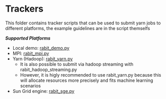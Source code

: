 Trackers
=====
This folder contains tracker scripts that can be used to submit yarn jobs to different platforms,
the example guidelines are in the script themselfs

***Supported Platforms***
* Local demo: [rabit_demo.py](rabit_demo.py)
* MPI: [rabit_mpi.py](rabit_mpi.py)
* Yarn (Hadoop): [rabit_yarn.py](rabit_yarn.py)
  - It is also possible to submit via hadoop streaming with rabit_hadoop_streaming.py
  - However, it is higly recommended to use rabit_yarn.py because this will allocate resources more precisely and fits machine learning scenarios
* Sun Grid engine: [rabit_sge.py](rabit_sge.py)
